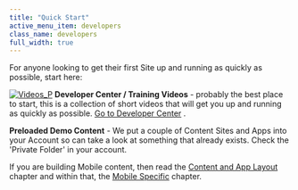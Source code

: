 ```yaml
---
title: "Quick Start"
active_menu_item: developers
class_name: developers
full_width: true
---
```



For anyone looking to get their first Site up and running as quickly as possible, start here:

[![Videos\_P](/img/docs/videos_p.png)](http://www.applicationcraft.com/learning-center) **Developer Center / Training Videos** - probably the best place to start, this is a collection of short videos that will get you up and running as quickly as possible. [Go to Developer Center](http://www.applicationcraft.com/mobile-application/developer-center) .

**Preloaded Demo Content** - We put a couple of Content Sites and Apps into your Account so can take a look at something that already exists. Check the 'Private Folder' in your account.

If you are building Mobile content, then read the [Content and App Layout](product-guide/content-and-app-layout/) chapter and within that, the [Mobile Specific](product-guide/mobile-apps-sites/) chapter.

